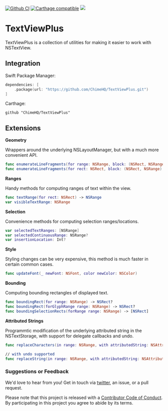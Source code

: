 [![Github CI](https://github.com/ChimeHQ/TextViewPlus/workflows/CI/badge.svg)](https://github.com/ChimeHQ/TextViewPlus/actions)
[![Carthage compatible](https://img.shields.io/badge/Carthage-compatible-4BC51D.svg)](https://github.com/Carthage/Carthage)
![](https://img.shields.io/badge/Swift-5.0-orange.svg)

# TextViewPlus

TextViewPlus is a collection of utilities for making it easier to work with NSTextView.

## Integration

Swift Package Manager:

```swift
dependencies: [
    .package(url: "https://github.com/ChimeHQ/TextViewPlus.git")
]
```

Carthage:

```
github "ChimeHQ/TextViewPlus"
```

## Extensions

**Geometry**

Wrappers around the underlying NSLayoutManager, but with a much more convenient API.

```swift
func enumerateLineFragments(for range: NSRange, block: (NSRect, NSRange) -> Void)
func enumerateLineFragments(for rect: NSRect, block: (NSRect, NSRange) -> Void)
```

**Ranges**

Handy methods for computing ranges of text within the view.

```swift
func textRange(for rect: NSRect) -> NSRange
var visibleTextRange: NSRange
```

**Selection**

Convenience methods for computing selection ranges/locations.

```swift
var selectedTextRanges: [NSRange]
var selectedContinuousRange: NSRange?
var insertionLocation: Int?
```

**Style**

Styling changes can be very expensive, this method is much faster in certain common cases.

```swift
func updateFont(_ newFont: NSFont, color newColor: NSColor)
```

**Bounding**

Computing bounding rectangles of displayed text.

```swift
func boundingRect(for range: NSRange) -> NSRect?
func boundingRect(forGlyphRange range: NSRange) -> NSRect?
func boundingSelectionRects(forRange range: NSRange) -> [NSRect]
```

**Attributed Strings**

Programmtic modification of the underlying attributed string in the NSTextStorage, with support for delegate callbacks and undo.

```swift
func replaceCharacters(in range: NSRange, with attributedString: NSAttributedString)

// with undo supported
func replaceString(in range: NSRange, with attributedString: NSAttributedString)
```

### Suggestions or Feedback

We'd love to hear from you! Get in touch via [twitter](https://twitter.com/chimehq), an issue, or a pull request.

Please note that this project is released with a [Contributor Code of Conduct](CODE_OF_CONDUCT.md). By participating in this project you agree to abide by its terms.
